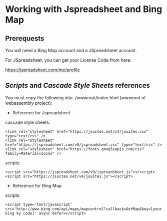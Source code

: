 
# Working with Jspreadsheet and Bing Map

## Prerequests

You will need a Bing Map account and a JSpreadsheet account.

For JSpreadsheet, you can get your License Code from here:

https://jspreadsheet.com/me/profile


## _Scripts_ and _Cascade Style Sheets_ references

You must copy the following into ./wwwroot/index.html (wwwroot of webassembly project):

- Reference for Jspreadsheet

cascade style sheets:

    <link rel="stylesheet" href="https://jsuites.net/v4/jsuites.css" type="text/css" />
    <link rel="stylesheet" href="https://jspreadsheet.com/v9/jspreadsheet.css" type="text/css" />
    <link rel="stylesheet" href="https://fonts.googleapis.com/css?family=Material+Icons" />

scripts:

    <script src="https://jspreadsheet.com/v9/jspreadsheet.js"></script>
    <script src="https://jsuites.net/v4/jsuites.js"></script>
    
- Reference for Bing Map

scripts:

    <script type='text/javascript' src='http://www.bing.com/api/maps/mapcontrol?callback=GetMap&key=[your bing ky code]' async defer></script>
    
